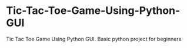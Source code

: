 # Tic-Tac-Toe-Game-Using-Python-GUI
Tic Tac Toe Game Using Python GUI. Basic python project for beginners

